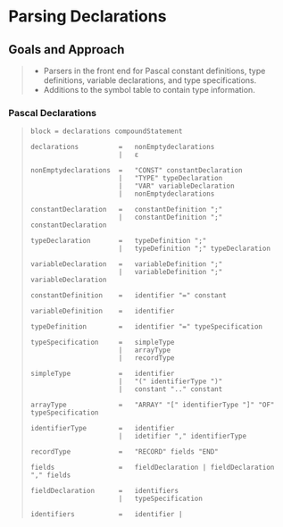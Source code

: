 # Parsing Declarations

## Goals and Approach
> - Parsers in the front end for Pascal constant definitions, type definitions,
> variable declarations, and type specifications.
> - Additions to the symbol table to contain type information.

### Pascal Declarations
> ```
> block = declarations compoundStatement
> ```
> ```
> declarations          =   nonEmptydeclarations
>                       |   ε
> ```
> ```
> nonEmptydeclarations  =   "CONST" constantDeclaration
>                       |   "TYPE" typeDeclaration
>                       |   "VAR" variableDeclaration
>                       |   nonEmptydeclarations
> ```
> ```
> constantDeclaration   =   constantDefinition ";"
>                       |   constantDefinition ";" constantDeclaration
> ```
> ```
> typeDeclaration       =   typeDefinition ";"
>                       |   typeDefinition ";" typeDeclaration
> ```
> ```
> variableDeclaration   =   variableDefinition ";"
>                       |   variableDefinition ";" variableDeclaration
> ```
> ```
> constantDefinition    =   identifier "=" constant
> ```
> ```
> variableDefinition    =   identifier
> ```
> ```
> typeDefinition        =   identifier "=" typeSpecification
> ```
> ```
> typeSpecification     =   simpleType
>                       |   arrayType
>                       |   recordType
> ```
> ```
> simpleType            =   identifier
>                       |   "(" identifierType ")"
>                       |   constant ".." constant
> ```
> ```
> arrayType             =   "ARRAY" "[" identifierType "]" "OF" typeSpecification
> ```
> ```
> identifierType        =   identifier
>                       |   idetifier "," identifierType
> ```
> ```
> recordType            =   "RECORD" fields "END"
> ```
> ```
> fields                =   fieldDeclaration | fieldDeclaration "," fields
> ```
> ```
> fieldDeclaration      =   identifiers
>                       |   typeSpecification
> ```
> ```
> identifiers           =   identifier |
> ```
> 